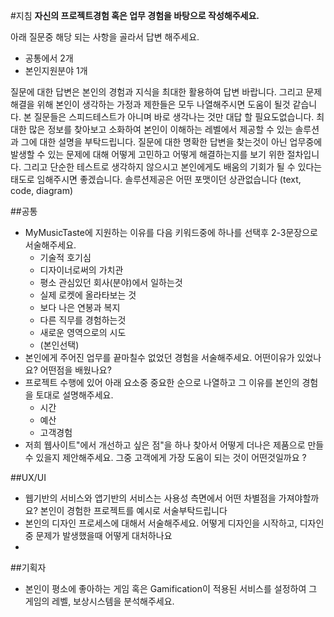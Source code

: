 #지침
**자신의 프로젝트경험 혹은 업무 경험을 바탕으로 작성해주세요.**

아래 질문중 해당 되는 사항을 골라서 답변 해주세요. 
- 공통에서 2개 
- 본인지원분야 1개

질문에 대한 답변은 본인의 경험과 지식을 최대한 활용하여 답변 바랍니다. 그리고 문제해결을 위해 본인이 생각하는 가정과 제한들은 모두 나열해주시면 도움이 될것 같습니다.
본 질문들은 스피드테스트가 아니며 바로 생각나는 것만 대답 할 필요도없습니다. 최대한 많은 정보를 찾아보고 소화하여 본인이 이해하는 레벨에서 제공할 수 있는 솔루션과 그에 대한 설명을 부탁드립니다. 질문에 대한 명확한 답변을 찾는것이 아닌 업무중에 발생할 수 있는 문제에 대해 어떻게 고민하고 어떻게 해결하는지를 보기 위한 절차입니다. 그리고 단순한 테스트로 생각하지 않으시고 본인에게도 배움의 기회가 될 수 있다는 태도로 임해주시면 좋겠습니다.
솔루션제공은 어떤 포맷이던 상관없습니다 (text, code, diagram)

##공통
- MyMusicTaste에 지원하는 이유를 다음 키워드중에 하나를 선택후 2-3문장으로 서술해주세요. 
  * 기술적 호기심
  * 디자이너로써의 가치관
  * 평소 관심있던 회사(분야)에서 일하는것
  * 실제 로켓에 올라타보는 것 
  * 보다 나은 연봉과 복지 
  * 다른 직무를 경험하는것 
  * 새로운 영역으로의 시도 
  * (본인선택)
- 본인에게 주어진 업무를 끝마칠수 없었던 경험을 서술해주세요. 어떤이유가 있었나요? 어떤점을 배웠나요?
- 프로젝트 수행에 있어 아래 요소중 중요한 순으로 나열하고 그 이유를 본인의 경험을 토대로 설명해주세요.
  * 시간
  * 예산
  * 고객경험 
- 저희 웹사이트"에서 개선하고 싶은 점"을 하나 찾아서 어떻게 더나은 제품으로 만들수 있을지 제안해주세요. 그중 고객에게 가장 도움이 되는 것이 어떤것일까요 ? 

##UX/UI
- 웹기반의 서비스와 앱기반의 서비스는 사용성 측면에서 어떤 차별점을 가져야할까요? 본인이 경험한 프로젝트를 예시로 서술부탁드립니다
- 본인의 디자인 프로세스에 대해서 서술해주세요. 어떻게 디자인을 시작하고, 디자인 중 문제가 발생했을때 어떻게 대처하나요
- 
##기획자
- 본인이 평소에 좋아하는 게임 혹은 Gamification이 적용된 서비스를 설정하여 그 게임의 레벨, 보상시스템을 분석해주세요.

